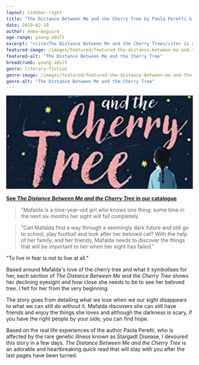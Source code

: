 ```yaml
---
layout: sidebar-right
title: "The Distance Between Me and the Cherry Tree by Paola Peretti & Denise Muir (trans.)"
date: 2019-02-19
author: emma-maguire
age-range: young-adult
excerpt: "<cite>The Distance Between Me and the Cherry Tree</cite> is an adorable and heartbreaking quick read that will stay with you after the last pages have been turned."
featured-image: /images/featured/featured-the-distance-between-me-and-the-cherry-tree.jpg
featured-alt: "The Distance Between Me and the Cherry Tree"
breadcrumb: young-adult
genre: literary-fiction
genre-image: /images/featured/featured-the-distance-between-me-and-the-cherry-tree-genre.jpg
genre-alt: "The Distance Between Me and the Cherry Tree"
---
```


![The Distance Between Me and the Cherry Tree](/images/featured/featured-the-distance-between-me-and-the-cherry-tree.jpg)

**[See <cite>The Distance Between Me and the Cherry Tree</cite> in our catalogue](https://suffolk.spydus.co.uk/cgi-bin/spydus.exe/ENQ/OPAC/BIBENQ?BRN=2408045)**

> "Mafalda is a nine-year-old girl who knows one thing: some time in the next six months her sight will fail completely.

> "Can Mafalda find a way through a seemingly dark future and still go to school, play football and look after her beloved cat? With the help of her family, and her friends, Mafalda needs to discover the things that will be important to her when her sight has failed."

"To live in fear is not to live at all."

Based around Mafalda's love of the cherry tree and what it symbolises for her, each section of <cite>The Distance Between Me and the Cherry Tree</cite> shows her declining eyesight and how close she needs to be to see her beloved tree. I felt for her from the very beginning.

The story goes from detailing what we lose when we our sight disappears to what we can still do without it. Mafalda discovers she can still have friends and enjoy the things she loves and although the darkness is scary, if you have the right people by your side, you can find hope.

Based on the real life experiences of the author Paola Peretti, who is affected by the rare genetic illness known as Stargadt Disease, I devoured this story in a few days. <cite>The Distance Between Me and the Cherry Tree</cite> is an adorable and heartbreaking quick read that will stay with you after the last pages have been turned.
